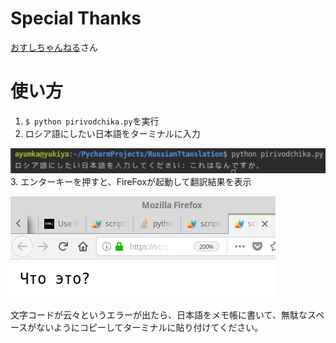 # Special Thanks
[おすしちゃんねる](https://github.com/osushichannel/popup-dictionary-editor)さん

# 使い方
1. `$ python pirivodchika.py`を実行
2. ロシア語にしたい日本語をターミナルに入力

![Input Japanese](https://github.com/Yukiya025/RussianTranslation/blob/master/images/koreha.png?raw=true)
3. エンターキーを押すと、FireFoxが起動して翻訳結果を表示
 
![Russian Result](https://github.com/Yukiya025/RussianTranslation/blob/master/images/what2.png?raw=true) 

文字コードが云々というエラーが出たら、日本語をメモ帳に書いて、無駄なスペースがないようにコピーしてターミナルに貼り付けてください。